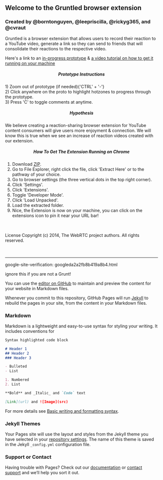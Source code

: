 ## Welcome to the Gruntled browser extension
### Created by @borntonguyen, @leepriscilla, @rickyg365, and @cvraut


Gruntled is a browser extension that allows users to record their reaction to a YouTube video, generate a link so they can send to friends that will consolidate their reactions to the respective video.


Here's a link to an [in-progress prototype](https://invis.io/6812JG27S2X3#/465300953_Base)
& [a video tutorial on how to get it running on your machine](https://streamable.com/1552os)

<h5 align="center">  Prototype Instructions </h5>
1) Zoom out of prototype (if needed){'CTRL' + '-'} <br>
2) Click anywhere on the proto to highlight hotzones to progress through the prototype. <br>
3) Press 'C' to toggle comments at anytime.


<h5 align="center">  Hypothesis </h5>

We believe creating a reaction-sharing browser extension for YouTube content consumers will give users more enjoyment & connection.
We will know this is true when we see an increase of reaction videos created with our extension.


<h5 align="center"> How To Get The Extension Running on Chrome </h5>  

1) Download [ZIP](https://github.com/borntonguyen/Gruntled/archive/refs/heads/main.zip). <br>
2) Go to File Explorer, right click the file, click 'Extract Here' or to the pathway of your choice. <br>
3) Go to browser settings (the three vertical dots in the top right corner). <br>
4) Click 'Settings'. <br> 
5) Click 'Extensions'. <br>
6) Toggle 'Developer Mode'. <br>
7) Click 'Load Unpacked'. <br>
8) Load the extracted folder. <br>
9) Nice, the Extension is now on your machine, you can click on the extensions icon to pin it near your URL bar! 

<br>
<br>
License 
Copyright (c) 2014, The WebRTC project authors. All rights reserved.









<br>
<br>
<br>






---

google-site-verification: googleda2a2fb8b419a8b4.html

ignore this if you are not a Grunt!

You can use the [editor on GitHub](https://github.com/borntonguyen/Gruntled/edit/gh-pages/index.md) to maintain and preview the content for your website in Markdown files.

Whenever you commit to this repository, GitHub Pages will run [Jekyll](https://jekyllrb.com/) to rebuild the pages in your site, from the content in your Markdown files.

### Markdown

Markdown is a lightweight and easy-to-use syntax for styling your writing. It includes conventions for

```markdown
Syntax highlighted code block

# Header 1
## Header 2
### Header 3

- Bulleted
- List

1. Numbered
2. List

**Bold** and _Italic_ and `Code` text

[Link](url) and ![Image](src)
```

For more details see [Basic writing and formatting syntax](https://docs.github.com/en/github/writing-on-github/getting-started-with-writing-and-formatting-on-github/basic-writing-and-formatting-syntax).

### Jekyll Themes

Your Pages site will use the layout and styles from the Jekyll theme you have selected in your [repository settings](https://github.com/borntonguyen/Gruntled/settings/pages). The name of this theme is saved in the Jekyll `_config.yml` configuration file.

### Support or Contact

Having trouble with Pages? Check out our [documentation](https://docs.github.com/categories/github-pages-basics/) or [contact support](https://support.github.com/contact) and we’ll help you sort it out.
